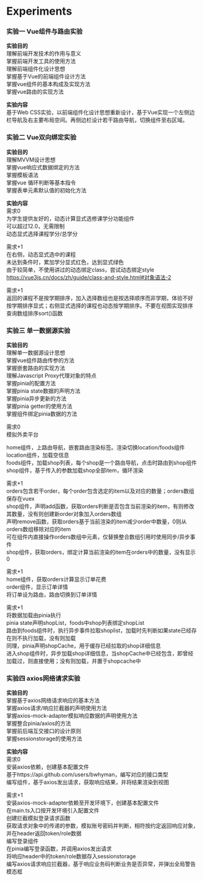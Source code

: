 # Experiments
### 实验一 Vue组件与路由实验
**实验目的**  
理解前端开发技术的作用与意义  
掌握前端开发工具的使用方法  
理解前端组件化设计思想  
掌握基于Vue的前端组件设计方法   
掌握vue组件的基本构成及实现方法  
掌握vue路由的实现方法  

**实验内容**  
基于Web CSS实验，以前端组件化设计思想重新设计，基于Vue实现一个左侧边栏导航及右主要布局空间。再侧边栏设计若干路由导航，切换组件至右区域。  

### 实验二 Vue双向绑定实验
**实验目的**  
理解MVVM设计思想  
掌握vue响应式数据绑定的方法  
掌握模板语法  
掌握vue 循环判断等基本指令  
掌握表单元素默认值的初始化方法  

**实验内容**  
需求0  
为学生提供友好的，动态计算显式选修课学分功能组件  
可以超过12.0，无需限制  
动态显式选择课程学分/总学分   

需求+1  
在右侧，动态显式选中的课程  
未达到条件时，累加学分显式红色，达到显式绿色  
由于较简单，不使用讲过的动态绑定class，尝试动态绑定style  
https://vue3js.cn/docs/zh/guide/class-and-style.html#对象语法-2  

需求+1  
返回的课程不是按学期排序，加入选择数组也是按选择顺序而非学期，体验不好  
按学期排序显式；右侧显式选择的课程也动态按学期排序。不要在视图实现排序  
查询数组排序sort()函数  

### 实验三 单一数据源实验
**实验目的**  
理解单一数据源设计思想  
掌握vue组件路由传参的方法  
掌握嵌套路由的实现方法  
理解Javascript Proxy代理对象的特点  
掌握pinia的配置方法  
掌握pinia state数据的声明方法  
掌握pinia异步更新的方法  
掌握pinia getter的使用方法  
掌握组件绑定pinia数据的方法  

需求0  
模拟外卖平台  

home组件，上路由导航，嵌套路由渲染标签。渲染切换location/foods组件  
location组件，加载空信息  
foods组件，加载shop列表，每个shop是一个路由导航，点击时路由到shop组件  
shop组件，基于传入的参数加载shop全部item，循环渲染  

需求+1  
orders包含若干order，每个order包含选定的item以及对应的数量；orders数组保存在vuex  
shop组件，声明add函数，获取orders判断是否包含当前渲染的item，有则修改其数量，没有则创建新order对象加入orders数组  
声明remove函数，获取orders基于当前渲染的item减少order中数量，0则从orders数组移除对应的item  
可在组件内直接操作orders数组中元素，仅替换整合数组引用时使用同步/异步事件  
shop组件，获取orders，绑定计算当前渲染的item在orders中的数量，没有显示0   

需求+1   
home组件，获取orders计算显示订单花费  
order组件，显示订单详情  
将订单设为路由，路由切换到订单详情  

需求+1  
将数据加载由pinia执行  
pinia state声明shopList，foods中shop列表绑定shopList  
路由到foods组件时，执行异步事件拉取shoplist，加载时先判断如果state已经存在则不执行加载，没有则加载  
同理，pinia声明shopCache，用于缓存已经拉取的shop详细信息  
进入shop组件时，异步加载shop详细信息，当shopCache中已经包含，即曾经加载过，则直接使用；没有则加载，并置于shopcache中  

### 实验四 axios网络请求实验
**实验目的**  
掌握基于axios网络请求响应的基本方法  
掌握axios请求/响应拦截器的声明使用方法  
掌握axios-mock-adapter模拟响应数据的声明使用方法  
掌握整合pinia/axios的方法  
掌握前后端互交接口的设计原则  
掌握sessionstorage的使用方法  

**实验内容**  
需求0  
安装axios依赖，创建基本配置文件  
基于https://api.github.com/users/bwhyman，编写对应的接口类型  
编写组件，基于axios发出请求，获取响应结果，并将结果渲染到视图    

需求+1  
安装axios-mock-adapter依赖至开发环境下，创建基本配置文件  
在main.ts入口按开发环境引入配置文件  
创建拦截模拟登录请求函数  
获取请求对象中的传递的参数，模拟账号密码并判断，相符按约定返回响应对象，并在header返回token/role数据  
编写登录组件  
在pinia编写登录函数，并调用axios发出请求  
将响应header中的token/role数据存入sessionstorage  
编写axios请求响应拦截器，基于响应业务码判断业务是否异常，并弹出全局警告模态框    


